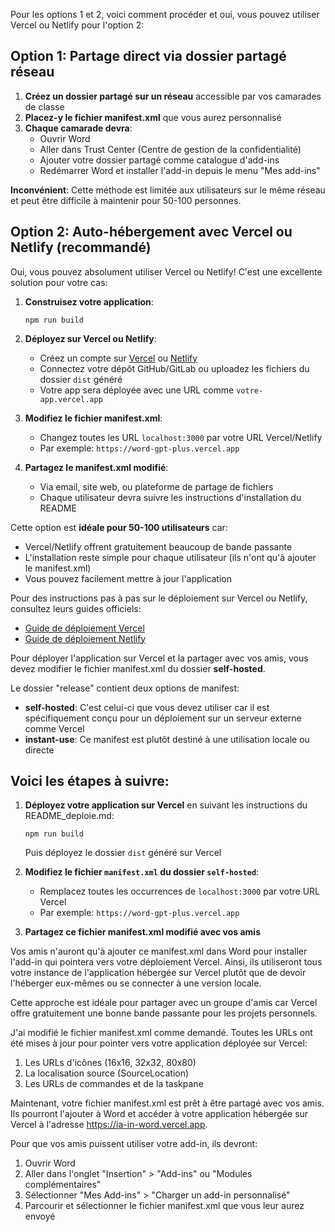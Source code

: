 
Pour les options 1 et 2, voici comment procéder et oui, vous pouvez utiliser Vercel ou Netlify pour l'option 2:

## Option 1: Partage direct via dossier partagé réseau

1. **Créez un dossier partagé sur un réseau** accessible par vos camarades de classe
2. **Placez-y le fichier manifest.xml** que vous aurez personnalisé
3. **Chaque camarade devra**:
   - Ouvrir Word
   - Aller dans Trust Center (Centre de gestion de la confidentialité)
   - Ajouter votre dossier partagé comme catalogue d'add-ins
   - Redémarrer Word et installer l'add-in depuis le menu "Mes add-ins"

**Inconvénient**: Cette méthode est limitée aux utilisateurs sur le même réseau et peut être difficile à maintenir pour 50-100 personnes.

## Option 2: Auto-hébergement avec Vercel ou Netlify (recommandé)

Oui, vous pouvez absolument utiliser Vercel ou Netlify! C'est une excellente solution pour votre cas:

1. **Construisez votre application**:
   ```
   npm run build
   ```

2. **Déployez sur Vercel ou Netlify**:
   - Créez un compte sur [Vercel](https://vercel.com) ou [Netlify](https://netlify.com)
   - Connectez votre dépôt GitHub/GitLab ou uploadez les fichiers du dossier `dist` généré
   - Votre app sera déployée avec une URL comme `votre-app.vercel.app`

3. **Modifiez le fichier manifest.xml**:
   - Changez toutes les URL `localhost:3000` par votre URL Vercel/Netlify
   - Par exemple: `https://word-gpt-plus.vercel.app`

4. **Partagez le manifest.xml modifié**:
   - Via email, site web, ou plateforme de partage de fichiers
   - Chaque utilisateur devra suivre les instructions d'installation du README

Cette option est **idéale pour 50-100 utilisateurs** car:
- Vercel/Netlify offrent gratuitement beaucoup de bande passante
- L'installation reste simple pour chaque utilisateur (ils n'ont qu'à ajouter le manifest.xml)
- Vous pouvez facilement mettre à jour l'application

Pour des instructions pas à pas sur le déploiement sur Vercel ou Netlify, consultez leurs guides officiels:
- [Guide de déploiement Vercel](https://vercel.com/docs/deployments/overview)
- [Guide de déploiement Netlify](https://docs.netlify.com/site-deploys/overview/)



Pour déployer l'application sur Vercel et la partager avec vos amis, vous devez modifier le fichier manifest.xml du dossier **self-hosted**.

Le dossier "release" contient deux options de manifest:
- **self-hosted**: C'est celui-ci que vous devez utiliser car il est spécifiquement conçu pour un déploiement sur un serveur externe comme Vercel
- **instant-use**: Ce manifest est plutôt destiné à une utilisation locale ou directe

## Voici les étapes à suivre:

1. **Déployez votre application sur Vercel** en suivant les instructions du README_deploie.md:
   ```
   npm run build
   ```
   Puis déployez le dossier `dist` généré sur Vercel

2. **Modifiez le fichier `manifest.xml` du dossier `self-hosted`**:
   - Remplacez toutes les occurrences de `localhost:3000` par votre URL Vercel
   - Par exemple: `https://word-gpt-plus.vercel.app`

3. **Partagez ce fichier manifest.xml modifié avec vos amis**

Vos amis n'auront qu'à ajouter ce manifest.xml dans Word pour installer l'add-in qui pointera vers votre déploiement Vercel. Ainsi, ils utiliseront tous votre instance de l'application hébergée sur Vercel plutôt que de devoir l'héberger eux-mêmes ou se connecter à une version locale.

Cette approche est idéale pour partager avec un groupe d'amis car Vercel offre gratuitement une bonne bande passante pour les projets personnels.




J'ai modifié le fichier manifest.xml comme demandé. Toutes les URLs ont été mises à jour pour pointer vers votre application déployée sur Vercel:

1. Les URLs d'icônes (16x16, 32x32, 80x80)
2. La localisation source (SourceLocation)
3. Les URLs de commandes et de la taskpane

Maintenant, votre fichier manifest.xml est prêt à être partagé avec vos amis. Ils pourront l'ajouter à Word et accéder à votre application hébergée sur Vercel à l'adresse https://ia-in-word.vercel.app.

Pour que vos amis puissent utiliser votre add-in, ils devront:
1. Ouvrir Word
2. Aller dans l'onglet "Insertion" > "Add-ins" ou "Modules complémentaires" 
3. Sélectionner "Mes Add-ins" > "Charger un add-in personnalisé"
4. Parcourir et sélectionner le fichier manifest.xml que vous leur aurez envoyé
